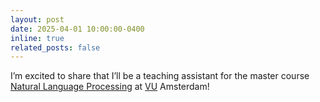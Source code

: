 ```yaml
---
layout: post
date: 2025-04-01 10:00:00-0400
inline: true
related_posts: false
---
```


I’m excited to share that I’ll be a teaching assistant for the master course <a href="https://research.vu.nl/en/courses/natural-language-processing-5/">Natural Language Processing</a> at <a href="https://vu.nl/en">VU</a> Amsterdam! 